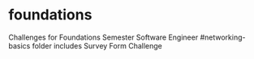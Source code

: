 # foundations
Challenges for Foundations Semester Software Engineer
#networking-basics folder includes Survey Form Challenge
